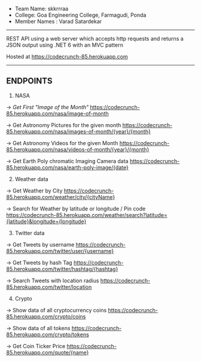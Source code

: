 * Team Name: skkrrraa
* College: Goa Engineering College, Farmagudi, Ponda
* Member Names : Varad Satardekar
- - - -
REST API using a web server which accepts http requests and returns a JSON output using .NET 6 with an MVC pattern

Hosted at https://codecrunch-85.herokuapp.com
- - - -
## ENDPOINTS ##
1. NASA 

  -> *Get First "Image of the Month"* https://codecrunch-85.herokuapp.com/nasa/image-of-month

  -> Get Astronomy Pictures for the given month https://codecrunch-85.herokuapp.com/nasa/images-of-month/{year}/{month}

  -> Get Astronomy Videos for the given Month https://codecrunch-85.herokuapp.com/nasa/videos-of-month/{year}/{month}

  -> Get Earth Poly chromatic Imaging Camera data https://codecrunch-85.herokuapp.com/nasa/earth-poly-image/{date}


2. Weather data

  -> Get Weather by City https://codecrunch-85.herokuapp.com/weather/city/{cityName}

  -> Search for Weather by latitude or longitude / Pin code https://codecrunch-85.herokuapp.com/weather/search?latitude={latitude}&longitude={longitude}


3. Twitter data

  -> Get Tweets by username https://codecrunch-85.herokuapp.com/twitter/user/{username}

  -> Get Tweets by hash Tag https://codecrunch-85.herokuapp.com/twitter/hashtag/{hashtag}

  -> Search Tweets with location radius https://codecrunch-85.herokuapp.com/twitter/location

4. Crypto

  -> Show data of all cryptocurrency coins https://codecrunch-85.herokuapp.com/crypto/coins
  
  -> Show data of all tokens https://codecrunch-85.herokuapp.com/crypto/tokens
  
  -> Get Coin Ticker Price https://codecrunch-85.herokuapp.com/quote/{name}
  
